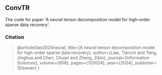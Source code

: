 ## ConvTR
The code for paper 'A neural tensor decomposition model for high-order sparse data recovery'.

### Citation

> @article{liao2024neural,
>  title={A neural tensor decomposition model for high-order sparse data recovery},
>  author={Liao, Tianchi and Yang, Jinghua and Chen, Chuan and Zheng, Zibin},
>  journal={Information Sciences},
>  volume={658},
>  pages={120024},
>  year={2024},
>  publisher={Elsevier}
>}

